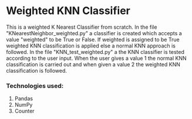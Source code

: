 # Weighted KNN Classifier
This is a weighted K Nearest Classifier from scratch. In the file "KNearestNeighbor_weighted.py" a classifier is created which accepts a value "weighted" to be True or False. If weighted is assigned to be True weighted KNN classification is applied else a normal KNN approach is followed. In the file "KNN_test_weighted.py" a the KNN classifier is tested according to the user input. When the user gives a value 1 the normal KNN classification is carried out and when given a value 2 the weighted KNN classification is followed.

### Technologies used:
1. Pandas
2. NumPy
3. Counter
